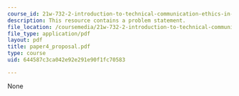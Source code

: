 ```yaml
---
course_id: 21w-732-2-introduction-to-technical-communication-ethics-in-science-and-technology-fall-2006
description: This resource contains a problem statement.
file_location: /coursemedia/21w-732-2-introduction-to-technical-communication-ethics-in-science-and-technology-fall-2006/644587c3ca042e92e291e90f1fc70583_paper4_proposal.pdf
file_type: application/pdf
layout: pdf
title: paper4_proposal.pdf
type: course
uid: 644587c3ca042e92e291e90f1fc70583

---
```

None
